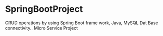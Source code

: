 # SpringBootProject
CRUD operations by using Spring Boot frame work, Java, MySQL Dat Base connectivity..
Micro Service Project
